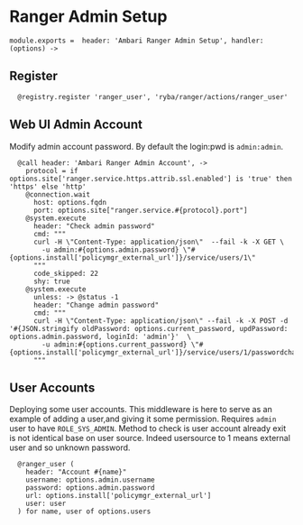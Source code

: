 
# Ranger Admin Setup

    module.exports =  header: 'Ambari Ranger Admin Setup', handler: (options) ->

## Register

      @registry.register 'ranger_user', 'ryba/ranger/actions/ranger_user'


## Web UI Admin Account
Modify admin account password. By default the login:pwd  is `admin:admin`.

      @call header: 'Ambari Ranger Admin Account', ->
        protocol = if options.site['ranger.service.https.attrib.ssl.enabled'] is 'true' then 'https' else 'http'
        @connection.wait
          host: options.fqdn
          port: options.site["ranger.service.#{protocol}.port"]
        @system.execute
          header: "Check admin password"
          cmd: """
          curl -H \"Content-Type: application/json\"  --fail -k -X GET \
            -u admin:#{options.admin.password} \"#{options.install['policymgr_external_url']}/service/users/1\"
          """
          code_skipped: 22
          shy: true
        @system.execute
          unless: -> @status -1
          header: "Change admin password"
          cmd: """
          curl -H \"Content-Type: application/json\" --fail -k -X POST -d '#{JSON.stringify oldPassword: options.current_password, updPassword: options.admin.password, loginId: 'admin'}'  \
            -u admin:#{options.current_password} \"#{options.install['policymgr_external_url']}/service/users/1/passwordchange\"
          """

## User Accounts
Deploying some user accounts. This middleware is here to serve
as an example of adding a user,and giving it some permission.
Requires `admin` user to have `ROLE_SYS_ADMIN`.
Method to check is user account already exit is not identical base on user source.
Indeed usersource to 1 means external user and so unknown password.

      @ranger_user (
        header: "Account #{name}"
        username: options.admin.username
        password: options.admin.password
        url: options.install['policymgr_external_url']
        user: user
      ) for name, user of options.users
